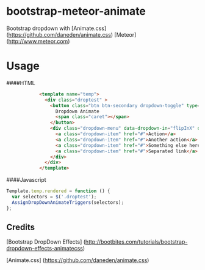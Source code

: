 # bootstrap-meteor-animate
Bootstrap dropdown with [Animate.css] (https://github.com/daneden/animate.css) [Meteor] (http://www.meteor.com)

# Usage
####HTML
```html
            <template name="temp">
              <div class="droptest" >
                <button class="btn btn-secondary dropdown-toggle" type="button" data-toggle="dropdown">
                  Dropdown Animate
                  <span class="caret"></span>
                </button>
                <div class="dropdown-menu" data-dropdown-in="flipInX" data-dropdown-out="flipOutX">
                  <a class="dropdown-item" href="#">Action</a>
                  <a class="dropdown-item" href="#">Another action</a>
                  <a class="dropdown-item" href="#">Something else here</a>
                  <a class="dropdown-item" href="#">Separated link</a>
                </div>
              </div> 
            </template>  
```

####Javascript
```javascript
Template.temp.rendered = function () {
  var selectors = $('.droptest');
  AssignDropDownAnimateTriggers(selectors);
};
```

Credits
---
[Bootstrap DropDown Effects] (http://bootbites.com/tutorials/bootstrap-dropdown-effects-animatecss)

[Animate.css] (https://github.com/daneden/animate.css)
